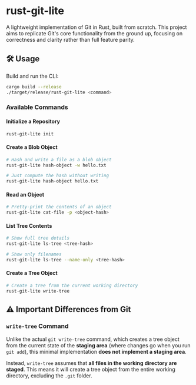 # rust-git-lite

A lightweight implementation of Git in Rust, built from scratch.
This project aims to replicate Git's core functionality from the ground up, focusing on correctness and clarity rather than full feature parity.

## 🛠️ Usage

Build and run the CLI:

```bash
cargo build --release
./target/release/rust-git-lite <command>
```

### Available Commands

#### Initialize a Repository

```bash
rust-git-lite init
```

#### Create a Blob Object

```bash
# Hash and write a file as a blob object
rust-git-lite hash-object -w hello.txt

# Just compute the hash without writing
rust-git-lite hash-object hello.txt
```

#### Read an Object

```bash
# Pretty-print the contents of an object
rust-git-lite cat-file -p <object-hash>
```

#### List Tree Contents

```bash
# Show full tree details
rust-git-lite ls-tree <tree-hash>

# Show only filenames
rust-git-lite ls-tree --name-only <tree-hash>
```

#### Create a Tree Object

```bash
# Create a tree from the current working directory
rust-git-lite write-tree
```

## ⚠️ Important Differences from Git

### `write-tree` Command

Unlike the actual `git write-tree` command, which creates a tree object from the current state of the **staging area** (where changes go when you run `git add`), this minimal implementation **does not implement a staging area**.

Instead, `write-tree` assumes that **all files in the working directory are staged**. This means it will create a tree object from the entire working directory, excluding the `.git` folder.
